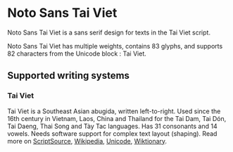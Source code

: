 
# Noto Sans Tai Viet

Noto Sans Tai Viet is a sans serif design for texts in the Tai Viet script. 

Noto Sans Tai Viet has multiple weights, contains 83 glyphs, and supports 82 characters from the Unicode block : Tai Viet.


## Supported writing systems


### Tai Viet

Tai Viet is a Southeast Asian abugida, written left-to-right. Used since the 16th century in Vietnam, Laos, China and Thailand for the Tai Dam, Tai Dón, Tai Daeng, Thai Song and Tày Tac languages. Has 31 consonants and 14 vowels. Needs software support for complex text layout (shaping). Read more on [ScriptSource](https://scriptsource.org/scr/Tavt), [Wikipedia](https://en.wikipedia.org/wiki/ISO_15924:Tavt), [Unicode](https://www.unicode.org/versions/Unicode13.0.0/ch16.pdf#G59747), [Wiktionary](https://en.wiktionary.org/wiki/Category:Tai_Viet_script).

